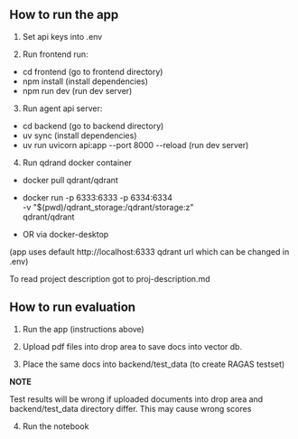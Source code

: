 
## How to run the app

1. Set api keys into .env

2. Run frontend run:

- cd frontend (go to frontend directory)
- npm install (install dependencies)
- npm run dev (run dev server)

3. Run agent api server:

- cd backend (go to backend directory)
- uv sync (install dependencies)
- uv run uvicorn api:app --port 8000 --reload (run dev server)

4. Run qdrand docker container

- docker pull qdrant/qdrant
- docker run -p 6333:6333 -p 6334:6334 \
    -v "$(pwd)/qdrant_storage:/qdrant/storage:z" \
    qdrant/qdrant

- OR via docker-desktop

(app uses default http://localhost:6333 qdrant url which can be changed in .env)

To read project description got to proj-description.md

## How to run evaluation

1. Run the app (instructions above)

2. Upload pdf files into drop area to save docs into vector db.

3. Place the same docs into backend/test_data (to create RAGAS testset)

**NOTE**

Test results will be wrong if uploaded documents into drop area and backend/test_data directory differ. This may cause wrong scores

4. Run the notebook
